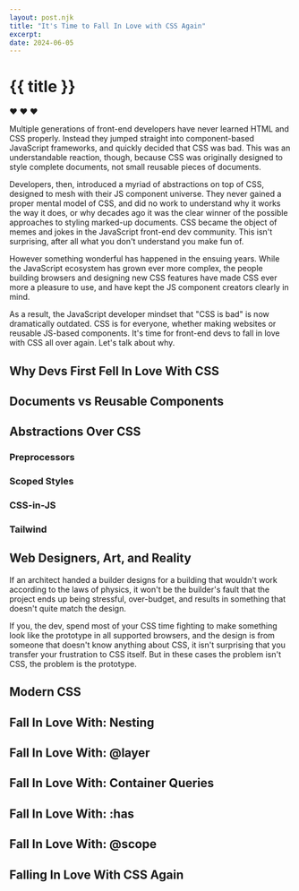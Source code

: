 ```yaml
---
layout: post.njk
title: "It's Time to Fall In Love with CSS Again"
excerpt: 
date: 2024-06-05
---
```

# {{ title }}

&#x2764;&nbsp;&#x2764;&nbsp;&#x2764;

Multiple generations of front-end developers have never learned HTML and CSS properly. Instead they jumped straight into component-based JavaScript frameworks, and quickly decided that CSS was bad. This was an understandable reaction, though, because CSS was originally designed to style complete documents, not small reusable pieces of documents.

Developers, then, introduced a myriad of abstractions on top of CSS, designed to mesh with their JS component universe. They never gained a proper mental model of CSS, and did no work to understand why it works the way it does, or why decades ago it was the clear winner of the possible approaches to styling marked-up documents. CSS became the object of memes and jokes in the JavaScript front-end dev community. This isn't surprising, after all what you don't understand you make fun of.

However something wonderful has happened in the ensuing years. While the JavaScript ecosystem has grown ever more complex, the people building browsers and designing new CSS features have made CSS ever more a pleasure to use, and have kept the JS component creators clearly in mind. 

As a result, the JavaScript developer mindset that "CSS is bad" is now dramatically outdated. CSS is for everyone, whether making websites or reusable JS-based components. It's time for front-end devs to fall in love with CSS all over again. Let's talk about why.

## Why Devs First Fell In Love With CSS

## Documents vs Reusable Components

## Abstractions Over CSS

### Preprocessors

### Scoped Styles

### CSS-in-JS

### Tailwind

## Web Designers, Art, and Reality

If an architect handed a builder designs for a building that wouldn't work according to the laws of physics, it won't be the builder's fault that the project ends up being stressful, over-budget, and results in something that doesn't quite match the design.

If you, the dev, spend most of your CSS time fighting to make something look like the prototype in all supported browsers, and the design is from someone that doesn't know anything about CSS, it isn't surprising that you transfer your frustration to CSS itself. But in these cases the problem isn't CSS, the problem is the prototype.

## Modern CSS

## Fall In Love With: Nesting

## Fall In Love With: @layer

## Fall In Love With: Container Queries

## Fall In Love With: :has

## Fall In Love With: @scope

## Falling In Love With CSS Again